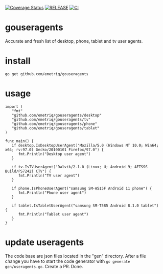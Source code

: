 [![Coverage Status](https://coveralls.io/repos/github/emetriq/gouseragents/badge.svg?branch=main)](https://coveralls.io/github/emetriq/gouseragents?branch=main) [![RELEASE](https://github.com/emetriq/gouseragents/actions/workflows/release.yaml/badge.svg)](https://github.com/emetriq/gouseragents/actions/workflows/release.yaml) [![CI](https://github.com/emetriq/gouseragents/actions/workflows/ci.yaml/badge.svg)](https://github.com/emetriq/gouseragents/actions/workflows/ci.yaml)

# gouseragents

Accurate and fresh list of desktop, phone, tablet and tv user agents.

# install

`go get github.com/emetriq/gouseragents`

# usage

```golang
import (
   "fmt"
   "github.com/emetriq/gouseragents/desktop"
   "github.com/emetriq/gouseragents/tv"
   "github.com/emetriq/gouseragents/phone"
   "github.com/emetriq/gouseragents/tablet"
)

func main() {
   if desktop.IsDesktopUserAgent("Mozilla/5.0 (Windows NT 10.0; Win64; x64; rv:97.0) Gecko/20100101 Firefox/97.0") {
      fmt.Println("Desktop user agent")
   }

   if tv.IsTVUserAgent("Dalvik/2.1.0 (Linux; U; Android 9; AFTSSS Build/PS7242) CTV") {
      fmt.Println("TV user agent")
   }

   if phone.IsPhoneUserAgent("samsung SM-A515F Android 11 phone") {
      fmt.Println("Phone user agent")
   }

   if tablet.IsTabletUserAgent("samsung SM-T585 Android 8.1.0 tablet") {
      fmt.Println("Tablet user agent")
   }
}
```

# update useragents

The code base are json files located in the "gen" directory. After a file change you have to start the code generator with `go generate gen/useragents.go`. Create a PR. Done.
